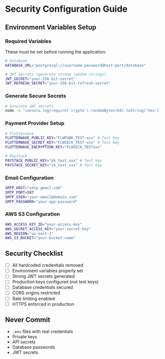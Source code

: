 # Security Configuration Guide

## Environment Variables Setup

### Required Variables
These must be set before running the application:

```bash
# Database
DATABASE_URL="postgresql://username:password@host:port/database"

# JWT Secrets (generate strong random strings)
JWT_SECRET="your-256-bit-secret"
JWT_REFRESH_SECRET="your-256-bit-refresh-secret"
```

### Generate Secure Secrets
```bash
# Generate JWT secrets
node -e "console.log(require('crypto').randomBytes(64).toString('hex'))"
```

### Payment Provider Setup
```bash
# Flutterwave
FLUTTERWAVE_PUBLIC_KEY="FLWPUBK_TEST-xxx" # Test key
FLUTTERWAVE_SECRET_KEY="FLWSECK_TEST-xxx" # Test key
FLUTTERWAVE_ENCRYPTION_KEY="FLWSECK_TESTxxx"

# Paystack
PAYSTACK_PUBLIC_KEY="pk_test_xxx" # Test key
PAYSTACK_SECRET_KEY="sk_test_xxx" # Test key
```

### Email Configuration
```bash
SMTP_HOST="smtp.gmail.com"
SMTP_PORT=587
SMTP_USER="your-email@domain.com"
SMTP_PASSWORD="your-app-password"
```

### AWS S3 Configuration
```bash
AWS_ACCESS_KEY_ID="your-access-key"
AWS_SECRET_ACCESS_KEY="your-secret-key"
AWS_REGION="us-east-1"
AWS_S3_BUCKET="your-bucket-name"
```

## Security Checklist

- [ ] All hardcoded credentials removed
- [ ] Environment variables properly set
- [ ] Strong JWT secrets generated
- [ ] Production keys configured (not test keys)
- [ ] Database credentials secured
- [ ] CORS origins restricted
- [ ] Rate limiting enabled
- [ ] HTTPS enforced in production

## Never Commit
- `.env` files with real credentials
- Private keys
- API secrets
- Database passwords
- JWT secrets